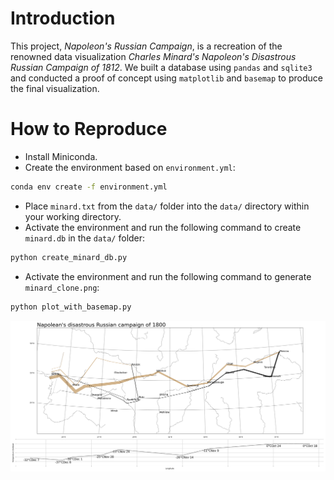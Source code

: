 # Introduction

This project, *Napoleon's Russian Campaign*, is a recreation of the renowned data visualization *Charles Minard's Napoleon's Disastrous Russian Campaign of 1812*. We built a database using `pandas` and `sqlite3` and conducted a proof of concept using `matplotlib` and `basemap` to produce the final visualization.

# How to Reproduce

- Install Miniconda.
- Create the environment based on `environment.yml`:
```bash
conda env create -f environment.yml
```
- Place `minard.txt` from the `data/` folder into the `data/` directory within your working directory.
- Activate the environment and run the following command to create `minard.db` in the `data/` folder:
```bash
python create_minard_db.py
```
- Activate the environment and run the following command to generate `minard_clone.png`:
```bash
python plot_with_basemap.py
```

![](minard_clone.png)